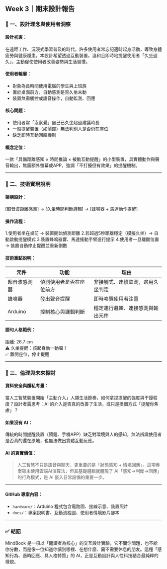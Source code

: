 ## Week 3｜期末設計報告

### 🧠 一、設計理念與使用者洞察

#### 設計初衷：
在遠距工作、沉浸式學習普及的時代，許多使用者常忘記適時起身活動，導致身體疲勞與健康隱患。本設計希望透過互動裝置，溫和且即時地提醒使用者「久坐過久」，主動促使使用者改善姿勢與生活習慣。

#### 使用者輪廓：

* 對象為長時間使用電腦的學生與上班族
* 置於桌面前方，自動感測是否久坐未動
* 裝置無需觸控或語音操作，自動監測、回應

#### 核心問題：

* 使用者常「沒察覺」自己已久坐超過建議時長
* 一般提醒裝置（如鬧鐘）無法判別人是否仍在座位
* 缺乏即時互動回饋機制

#### 概念定位：

一款「具備距離感知 × 時間推論 × 被動互動提醒」的小型裝置，具實體動作與聲音輸出，無需額外螢幕或APP，強調「不打擾但有效果」的提醒機制。

---

### 🧰 二、技術實現說明

#### 架構設計：

[超音波距離感測] → [久坐時間判斷邏輯] → [蜂鳴器 + 馬達動作提醒]

#### 操作流程：

1.使用者坐在桌前 → 裝置開始偵測距離
2.若超過5秒距離穩定（模擬久坐）→ 自動啟動提醒模式
3.裝置蜂鳴器響、馬達搖動手臂進行提示
4.使用者一旦離開位置 → 裝置自動停止提醒並重新倒數

#### 技術重點說明：

| 元件                     | 功能           | 理由                      |
| ---------------------- | ------------ | ----------------------- |
| 超音波感測器 |偵測使用者是否在座位前方  | 非接觸式、連續監測，適用久坐判定          |
| 蜂鳴器             | 發出聲音提醒 | 	即時喚醒使用者注意 |
| Arduino       | 	控制核心與邏輯判斷       | 穩定運行邏輯、連接感測與輸出元件      |

#### 語句人格範例：

距離: 26.7 cm  
⚠ 久坐提醒：該起身動一動囉！  
✅ 離開座位，停止提醒

---

### 🔐 三、倫理與未來探討

#### 資料安全與隱私考量：

當人工智慧裝置開始「主動介入」人類生活節奏，如何拿捏提醒的強度與干擾程度？設計者需思考：AI 的介入是否真的改善了生活，或只是換個方式「提醒你焦慮」？


#### 如果沒有 AI：

傳統的時間提醒裝置（鬧鐘、手機APP）缺乏對環境與人的感知，無法辨識使用者是否真的還在原地，也無法做出實體互動反應。

#### AI 的真實價值：

> 人工智慧不只是語音與聊天，更重要的是「狀態感知 + 情境回應」。這項專案雖未使用雲端AI演算法，但其基礎邏輯就體現了 AI「感知→判斷→回應」的行為模式，是 AI 嵌入日常設備的重要一步。
---

#### GitHub 專案內容：

* `hardware/`：Arduino 程式包含電路圖、接線示意、裝置照片
* `docs/`：專案說明書、互動流程圖、使用者情境影片腳本

---

### ✅ 結語

MindBook 是一項以「閱讀者為核心」的交互設計實驗，它不問你問題，也不給你分數，而是像一位知道你讀到哪裡、在想什麼、需不需要休息的朋友。這種「感知行為、適時回應、具人格特質」的 AI，正是互動設計與人性科技結合最純粹的樣貌。
